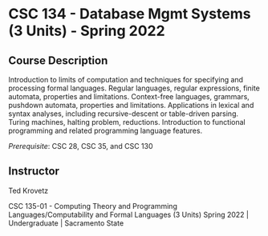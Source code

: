 # CSC 134 - Database Mgmt Systems (3 Units) - Spring 2022

## Course Description

Introduction to limits of computation and techniques for specifying and processing formal languages. Regular languages, regular expressions, finite automata, properties and limitations. Context-free languages, grammars, pushdown automata, properties and limitations. Applications in lexical and syntax analyses, including recursive-descent or table-driven parsing. Turing machines, halting problem, reductions. Introduction to functional programming and related programming language features.

_Prerequisite_: CSC 28, CSC 35, and CSC 130

## Instructor

Ted Krovetz

CSC 135-01 - Computing Theory and Programming Languages/Computability and Formal Languages (3 Units)
Spring 2022 | Undergraduate | Sacramento State
